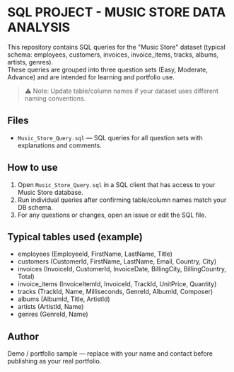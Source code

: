 # SQL PROJECT - MUSIC STORE DATA ANALYSIS

This repository contains SQL queries for the "Music Store" dataset (typical schema: employees, customers, invoices, invoice_items, tracks, albums, artists, genres).  
These queries are grouped into three question sets (Easy, Moderate, Advance) and are intended for learning and portfolio use.

> ⚠️ Note: Update table/column names if your dataset uses different naming conventions.

## Files
- `Music_Store_Query.sql` — SQL queries for all question sets with explanations and comments.

## How to use
1. Open `Music_Store_Query.sql` in a SQL client that has access to your Music Store database.
2. Run individual queries after confirming table/column names match your DB schema.
3. For any questions or changes, open an issue or edit the SQL file.

## Typical tables used (example)
- employees (EmployeeId, FirstName, LastName, Title)
- customers (CustomerId, FirstName, LastName, Email, Country, City)
- invoices (InvoiceId, CustomerId, InvoiceDate, BillingCity, BillingCountry, Total)
- invoice_items (InvoiceItemId, InvoiceId, TrackId, UnitPrice, Quantity)
- tracks (TrackId, Name, Milliseconds, GenreId, AlbumId, Composer)
- albums (AlbumId, Title, ArtistId)
- artists (ArtistId, Name)
- genres (GenreId, Name)

## Author
Demo / portfolio sample — replace with your name and contact before publishing as your real portfolio.
